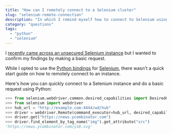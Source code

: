 ```yaml
---
title: "How can I remotely connect to a Selenium cluster"
slug: "selenium-remote-connection"
description: "In which I remind myself how to connect to Selenium using Python"
category: "questions"
tags:
  - "python"
  - "selenium"
---
```


I [recently came across an unsecured Selenium instance](https://twitter.com/sentreh/status/1435772900917735425) but I wanted to confirm my findings by making a basic request.

While I opted to use the [Python bindings](https://pypi.org/project/selenium/) for [Selenium](https://www.selenium.dev/), there wasn't a quick start guide on how to remotely connect to an instance.

Here's how you can quickly connect to a Selenium instance and do a basic request using Python:

```python
>>> from selenium.webdriver.common.desired_capabilities import DesiredCapabilities
>>> from selenium import webdriver
>>> hub_url = "http://example.com:4444/wd/hub"
>>> driver = webdriver.Remote(command_executor=hub_url, desired_capabilities=DesiredCapabilities.CHROME)
>>> driver.get("https://news.ycombinator.com")
>>> driver.find_element_by_tag_name("img").get_attribute("src")
'https://news.ycombinator.com/y18.svg'
```
